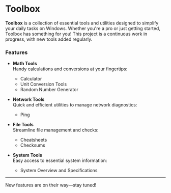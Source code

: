 # Toolbox

**Toolbox** is a collection of essential tools and utilities designed to simplify your daily tasks on Windows. Whether you're a pro or just getting started, Toolbox has something for you! This project is a continuous work in progress, with new tools added regularly.

### Features

- **Math Tools**  
  Handy calculations and conversions at your fingertips:
  - Calculator
  - Unit Conversion Tools
  - Random Number Generator

- **Network Tools**  
  Quick and efficient utilities to manage network diagnostics:
  - Ping

- **File Tools**  
  Streamline file management and checks:
  - Cheatsheets
  - Checksums

- **System Tools**  
  Easy access to essential system information:
  - System Overview and Specifications

---

New features are on their way—stay tuned!
